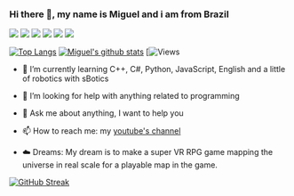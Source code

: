 ### Hi there 👋, my name is Miguel and i am from Brazil

![](https://img.shields.io/badge/Learning-C++-informational) ![](https://img.shields.io/badge/Learning-Python-informational) ![](https://img.shields.io/badge/Learning-TS-informational) ![](https://img.shields.io/badge/Learning-Elixir-informational) ![](https://img.shields.io/badge/Learning-JS-informational) ![](https://img.shields.io/badge/Learning-EN-informational)
 
[![Top Langs](https://github-readme-stats.vercel.app/api/top-langs/?username=Miguel-EpicJS&theme=dracula)](https://github.com/Miguel-EpicJS/github-readme-stats)
[![Miguel's github stats](https://github-readme-stats.vercel.app/api?username=Miguel-EpicJS&theme=dracula)](https://github.com/Miguel-EpicJS/github-readme-stats)
[![Views](https://komarev.com/ghpvc/?username=Miguel-EpicJS&color=050f2c)


- 🌱 I’m currently learning C++, C#, Python, JavaScript, English and a little of robotics with sBotics

- 🤔 I’m looking for help with anything related to programming

- 💬 Ask me about anything, I want to help you

- 📫 How to reach me: my [youtube's channel](https://www.youtube.com/channel/UCIVc-ZpdFDqAxGFg0XKnJ9g?view_as=subscriber)

- ☁️ Dreams: My dream is to make a super VR RPG game mapping the universe in real scale for a playable map in the game.

[![GitHub Streak](https://streak-stats.demolab.com?user=Miguel-EpicJS&theme=dracula)](https://git.io/streak-stats)
